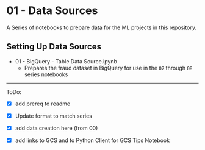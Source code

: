 # 01 - Data Sources

A Series of notebooks to prepare data for the ML projects in this repository.

## Setting Up Data Sources
- 01 - BigQuery - Table Data Source.ipynb
    - Prepares the fraud dataset in BigQuery for use in the `02` through `08` series notebooks
    
---
ToDo:
- [X] add prereq to readme
- [X] Update format to match series
- [X] add data creation here (from 00)
- [X] add links to GCS and to Python Client for GCS Tips Notebook

